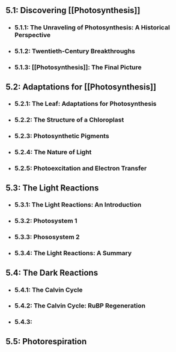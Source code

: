 ## 5.1: Discovering [[Photosynthesis]]
- ### 5.1.1: The Unraveling of Photosynthesis: A Historical Perspective
- ### 5.1.2: Twentieth-Century Breakthroughs
- ### 5.1.3: [[Photosynthesis]]: The Final Picture

## 5.2: Adaptations for [[Photosynthesis]]
- ### 5.2.1: The Leaf: Adaptations for Photosynthesis
- ### 5.2.2: The Structure of a Chloroplast
- ### 5.2.3: Photosynthetic Pigments
- ### 5.2.4: The Nature of Light
- ### 5.2.5: Photoexcitation and Electron Transfer

## 5.3: The Light Reactions
- ### 5.3.1: The Light Reactions: An Introduction
- ### 5.3.2: Photosystem 1
- ### 5.3.3: Phososystem 2
- ### 5.3.4: The Light Reactions: A Summary

## 5.4: The Dark Reactions
- ### 5.4.1: The Calvin Cycle
- ### 5.4.2: The Calvin Cycle: RuBP Regeneration
- ### 5.4.3: 

## 5.5: Photorespiration